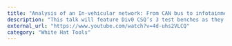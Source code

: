 ```yaml
---
title: "Analysis of an In-vehicular network: From CAN bus to infotainment"
description: "This talk will feature Div0 CSQ’s 3 test benches as they explore more features on Connected vehicles. This was presented in ROOTCON 17 Car Hacking Village."
external_url: "https://www.youtube.com/watch?v=4d-uhs2VLCQ"
category: "White Hat Tools"
---
```

